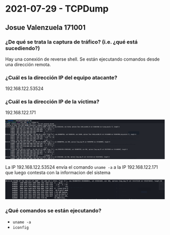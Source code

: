 # 2021-07-29 - TCPDump

## Josue Valenzuela 171001

### ¿De qué se trata la captura de tráfico? (i.e. ¿qué está sucediendo?)

Hay una conexión de reverse shell. Se están ejecutando comandos desde una dirección remota.

### ¿Cuál es la dirección IP del equipo atacante? 

192.168.122.53524

### ¿Cuál es la dirección IP de la víctima? 

192.168.122.171


![ata-vic](tc1.png)

La IP 192.168.122.53524 envía el comando `uname -a` a la IP 192.168.122.171 que luego contesta con la informacion del sistema

![ata-vic](tc2.png)

### ¿Qué comandos se están ejecutando? 
- `uname -a`
- `iconfig`